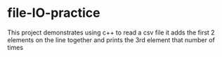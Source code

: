 # file-IO-practice

This project demonstrates using c++ to read a csv file 
it adds the first 2 elements on the line together and prints the 3rd element that number of times

